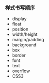 ### 样式书写顺序

* display
* float
* position
* width/height
* margin/padding
* background
* box
* border
* font
* text
* overflow
* CSS3